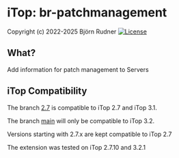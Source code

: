# iTop: br-patchmanagement

Copyright (c) 2022-2025 Björn Rudner
[![License](https://img.shields.io/github/license/rudnerbjoern/iTop-br-patchmanagement)](https://github.com/rudnerbjoern/iTop-br-patchmanagement/blob/main/LICENSE)

## What?

Add information for patch management to Servers

## iTop Compatibility

The branch [2.7](https://github.com/rudnerbjoern/iTop-br-patchmanagement/tree/itop/2.7) is compatible to iTop 2.7 and iTop 3.1.

The branch [main](https://github.com/rudnerbjoern/iTop-br-patchmanagement/tree/main) will only be compatible to iTop 3.2.

Versions starting with 2.7.x are kept compatible to iTop 2.7

The extension was tested on iTop 2.7.10 and 3.2.1
